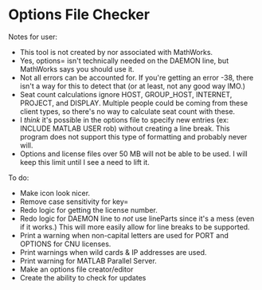 # Options File Checker
Notes for user:
- This tool is not created by nor associated with MathWorks.
- Yes, options= isn't technically needed on the DAEMON line, but MathWorks says you should use it.
- Not all errors can be accounted for. If you're getting an error -38, there isn't a way for this to detect that (or at least, not any good way IMO.)
- Seat count calculations ignore HOST, GROUP_HOST, INTERNET, PROJECT, and DISPLAY. Multiple people could be coming from these client types, so there's no way to calculate seat count with these.
- I _think_ it's possible in the options file to specify new entries (ex: INCLUDE MATLAB USER rob) without creating a line break. This program does not support this type of formatting and probably never will.
- Options and license files over 50 MB will not be able to be used. I will keep this limit until I see a need to lift it.

To do:
- Make icon look nicer.
- Remove case sensitivity for key=
- Redo logic for getting the license number.
- Redo logic for DAEMON line to _not_ use lineParts since it's a mess (even if it works.) This will more easily allow for line breaks to be supported.
- Print a warning when non-capital letters are used for PORT and OPTIONS for CNU licenses.
- Print warnings when wild cards & IP addresses are used.
- Print warning for MATLAB Parallel Server.
- Make an options file creator/editor
- Create the ability to check for updates